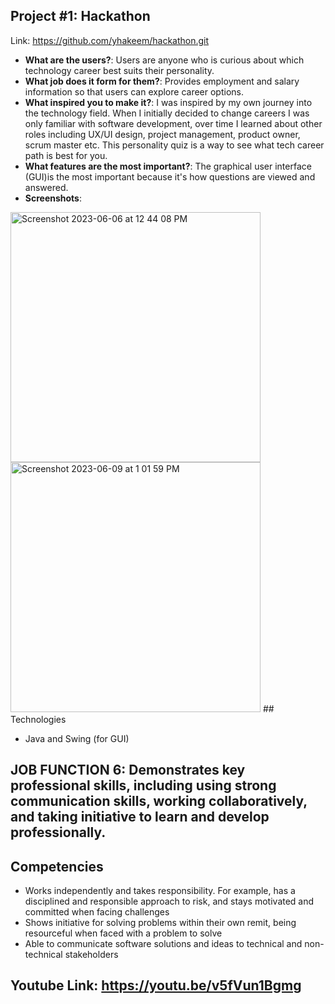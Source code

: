 ## Project #1: Hackathon

<!-- Give a high-level overview of the project purpose -->

Link: https://github.com/yhakeem/hackathon.git

- **What are the users?**: Users are anyone who is curious about which technology career best suits their personality.
- **What job does it form for them?**: Provides employment and salary information so that users can explore career options.
- **What inspired you to make it?**: I was inspired by my own journey into the technology field. When I initially decided to change careers I was only familiar with software development, over time I learned about other roles including UX/UI design, project management, product owner, scrum master etc. This personality quiz is a way to see what tech career path is best for you.
- **What features are the most important?**: The graphical user interface (GUI)is the most important because it's how questions are viewed and answered.
- **Screenshots**: 
 <img width="400" alt="Screenshot 2023-06-06 at 12 44 08 PM" src="https://github.com/yhakeem/Final-Portfolio/assets/95241415/ef94728f-a3f0-44e2-9438-fedd960a0840">
<img width="400" alt="Screenshot 2023-06-09 at 1 01 59 PM" src="https://github.com/yhakeem/Final-Portfolio/assets/95241415/f1ebcc1b-58a2-433c-9397-ffad5a3b1b25">
## Technologies

- Java and Swing (for GUI)

<!-- - List all technologies and versions here
- Include dependencies and versions
- Note any deployment tools as well -->

## JOB FUNCTION 6: Demonstrates key professional skills, including using strong communication skills, working collaboratively, and taking initiative to learn and develop professionally.

## Competencies
- Works independently and takes responsibility. For example, has a disciplined and responsible approach to risk, and stays motivated and committed when facing challenges
- Shows initiative for solving problems within their own remit, being resourceful when faced with a problem to solve
- Able to communicate software solutions and ideas to technical and non-technical stakeholders

## Youtube Link: https://youtu.be/v5fVun1Bgmg

<!-- Script: During my apprentinship I completed a independant hackathon prioject that I am very proud of. While working on this project I demonstrated job function 6 which competancies include  Works independently and takes responsibility. For example, has a disciplined and responsible approach to risk, and stays motivated and committed when facing challenges
- Shows initiative for solving problems within their own remit, being resourceful when faced with a problem to solve
- Able to communicate software solutions and ideas to technical and non-technical stakeholders. I demosntated these compentancies during this project by 1.chosing to work independanty on a project using a porogrammign lanaguge that I did not have much hands on experiance with (java), I took risk by choposing to connect to an APi for this project soemthing that I had never done before, I used resources such a onet online api documentation and youtube videos as resources when I was faced with problems. I also communicated software solutions and ideas to a techincal audience during my presentation and illustrated how i was able to create a graphical user interface and a    -->

